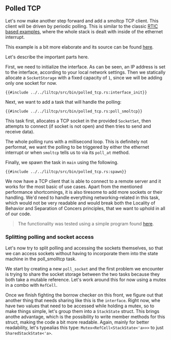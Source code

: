## Polled TCP

Let's now make another step forward and add a smoltcp TCP client.
This client will be driven by periodic polling.
This is similar to the classic [RTIC based examples](https://github.com/stm32-rs/stm32-eth/blob/master/examples/rtic-echo.rs),
where the whole stack is dealt with inside of the ethernet interrupt.

This example is a bit more elaborate and its source can be found [here](https://github.com/Hati-Research/intrusive-thoughts/blob/main/liltcp/src/bin/polled_tcp.rs).

Let's describe the important parts here.

First, we need to initialize the interface.
As can be seen, an IP address is set to the interface, according to your local network settings.
Then we statically allocate a `SocketStorage` with a fixed capacity of `1`,
since we will be adding only one socket for now.

```rust,ignored
{{#include ../../liltcp/src/bin/polled_tcp.rs:interface_init}}
```

Next, we want to add a task that will handle the polling:

```rust,ignored
{{#include ../../liltcp/src/bin/polled_tcp.rs:poll_smoltcp}}
```

This task first, allocates a TCP socket in the provided `SocketSet`,
then attempts to connect (if socket is not open)
and then tries to send and receive data).

The whole polling runs with a millisecond loop.
This is definitely not performat, we want the polling to be triggered by
either the ethernet interrupt or when `smoltcp` tells us to via its `poll_at` method.

Finally, we spawn the task in `main` using the following.

```rust, ignored
{{#include ../../liltcp/src/bin/polled_tcp.rs:spawn}}
```

We now have a TCP client that is able to connect to a remote server
and it works for the most basic of use cases.
Apart from the mentioned performance shortcomings,
it is also tiresome to add more sockets or their handling.
We'd need to handle everything networking-related in this task,
which would not be very readable
and would break both the Locality of Behavior and Separation of Concers principles,
that we want to uphold in all of our code.

> The functionality was tested using a simple program found [here](https://github.com/Hati-Research/intrusive-thoughts/blob/main/test-tcp-server/src/main.rs).

### Splitting polling and socket access

Let's now try to split polling and accessing the sockets themselves,
so that we can access sockets without having to incorporate them into
the state machine in the poll_smolltcp task.

We start by creating a new `poll_socket` and the first problem we encounter is trying to share the socket storage between the two tasks because they both take a mutable reference. Let's work around this for now using a mutex in a combo with `RefCell`.

Once we finish fighting the borrow checker on this front,
we figure out that another thing that needs sharing like this is the `interface`.
Right now, whe have two values that need to be accessed while holding a mutex,
so to make things simple, let's group them into a `StackState` struct.
This brings anothe advantage, which is the possibility to write member methods
for this struct, making the code a bit more readable.
Again, mainly for better readability, let's typealias this type:
`Mutex<RefCell<StackState<'a>>>` to just `SharedStackState<'a>`.
